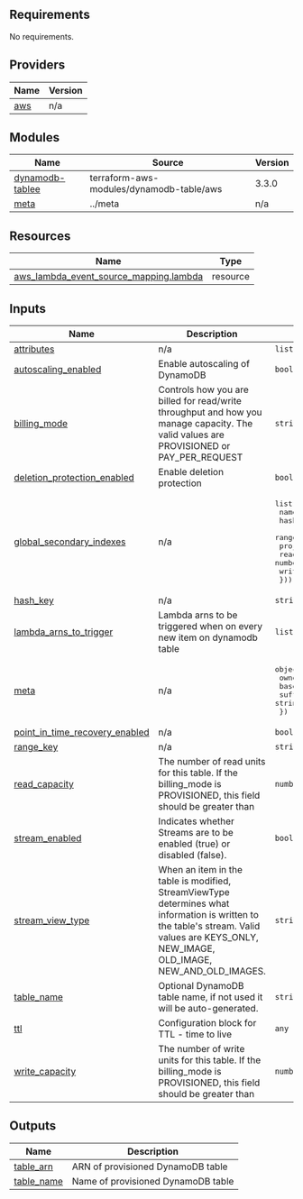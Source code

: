 <!-- BEGIN_TF_DOCS -->
## Requirements

No requirements.

## Providers

| Name | Version |
|------|---------|
| <a name="provider_aws"></a> [aws](#provider\_aws) | n/a |

## Modules

| Name | Source | Version |
|------|--------|---------|
| <a name="module_dynamodb-tablee"></a> [dynamodb-tablee](#module\_dynamodb-tablee) | terraform-aws-modules/dynamodb-table/aws | 3.3.0 |
| <a name="module_meta"></a> [meta](#module\_meta) | ../meta | n/a |

## Resources

| Name | Type |
|------|------|
| [aws_lambda_event_source_mapping.lambda](https://registry.terraform.io/providers/hashicorp/aws/latest/docs/resources/lambda_event_source_mapping) | resource |

## Inputs

| Name | Description | Type | Default | Required |
|------|-------------|------|---------|:--------:|
| <a name="input_attributes"></a> [attributes](#input\_attributes) | n/a | `list(map(string))` | `[]` | no |
| <a name="input_autoscaling_enabled"></a> [autoscaling\_enabled](#input\_autoscaling\_enabled) | Enable autoscaling of DynamoDB | `bool` | `false` | no |
| <a name="input_billing_mode"></a> [billing\_mode](#input\_billing\_mode) | Controls how you are billed for read/write throughput and how you manage capacity. The valid values are PROVISIONED or PAY\_PER\_REQUEST | `string` | `"PAY_PER_REQUEST"` | no |
| <a name="input_deletion_protection_enabled"></a> [deletion\_protection\_enabled](#input\_deletion\_protection\_enabled) | Enable deletion protection | `bool` | `false` | no |
| <a name="input_global_secondary_indexes"></a> [global\_secondary\_indexes](#input\_global\_secondary\_indexes) | n/a | <pre>list(object({<br>    name            = string<br>    hash_key        = string<br>    range_key       = string<br>    projection_type = string<br>    read_capacity   = number<br>    write_capacity  = number<br>  }))</pre> | `[]` | no |
| <a name="input_hash_key"></a> [hash\_key](#input\_hash\_key) | n/a | `string` | `""` | no |
| <a name="input_lambda_arns_to_trigger"></a> [lambda\_arns\_to\_trigger](#input\_lambda\_arns\_to\_trigger) | Lambda arns to be triggered when on every new item on dynamodb table | `list(string)` | `[]` | no |
| <a name="input_meta"></a> [meta](#input\_meta) | n/a | <pre>object({<br>    owner    = string<br>    basename = string<br>    suffix   = string<br>  })</pre> | n/a | yes |
| <a name="input_point_in_time_recovery_enabled"></a> [point\_in\_time\_recovery\_enabled](#input\_point\_in\_time\_recovery\_enabled) | n/a | `bool` | `false` | no |
| <a name="input_range_key"></a> [range\_key](#input\_range\_key) | n/a | `string` | `""` | no |
| <a name="input_read_capacity"></a> [read\_capacity](#input\_read\_capacity) | The number of read units for this table. If the billing\_mode is PROVISIONED, this field should be greater than | `number` | `5` | no |
| <a name="input_stream_enabled"></a> [stream\_enabled](#input\_stream\_enabled) | Indicates whether Streams are to be enabled (true) or disabled (false). | `bool` | `false` | no |
| <a name="input_stream_view_type"></a> [stream\_view\_type](#input\_stream\_view\_type) | When an item in the table is modified, StreamViewType determines what information is written to the table's stream. Valid values are KEYS\_ONLY, NEW\_IMAGE, OLD\_IMAGE, NEW\_AND\_OLD\_IMAGES. | `string` | `null` | no |
| <a name="input_table_name"></a> [table\_name](#input\_table\_name) | Optional DynamoDB table name, if not used it will be auto-generated. | `string` | `""` | no |
| <a name="input_ttl"></a> [ttl](#input\_ttl) | Configuration block for TTL - time to live | `any` | `{}` | no |
| <a name="input_write_capacity"></a> [write\_capacity](#input\_write\_capacity) | The number of write units for this table. If the billing\_mode is PROVISIONED, this field should be greater than | `number` | `5` | no |

## Outputs

| Name | Description |
|------|-------------|
| <a name="output_table_arn"></a> [table\_arn](#output\_table\_arn) | ARN of provisioned DynamoDB table |
| <a name="output_table_name"></a> [table\_name](#output\_table\_name) | Name of provisioned DynamoDB table |
<!-- END_TF_DOCS -->